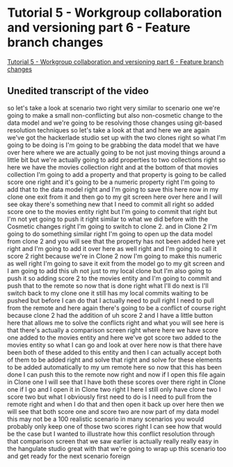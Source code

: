 
# Tutorial 5 - Workgroup collaboration and versioning part 6 - Feature branch changes

[Tutorial 5 - Workgroup collaboration and versioning part 6 - Feature branch changes](https://community.hackolade.com/slides/slide/workgroup-scenario-4b-feature-branch-changes-39?fullscreen=1)

## Unedited transcript of the video

so let's take a look at scenario two right very similar to scenario one we're going to make a small non-conflicting but also non-cosmetic change to the data model and we're going to be resolving those changes using git-based resolution techniques so let's take a look at that and here we are again we've got the hackerlade studio set up with the two clones right so what I'm going to be doing is I'm going to be grabbing the data model that we have over here where we are actually going to be not just moving things around a little bit but we're actually going to add properties to two collections right so here we have the movies collection right and at the bottom of that movies collection I'm going to add a property and that property is going to be called score one right and it's going to be a numeric property right I'm going to add that to the data model right and I'm going to save this here now in my clone one exit from it and then go to my git screen here over here and I will see okay there's something new that I need to commit all right so added score one to the movies entity right but I'm going to commit that right but I'm not yet going to push it right similar to what we did before with the Cosmetic changes right I'm going to switch to clone 2. and in Clone 2 I'm going to do something similar right I'm going to open up the data model from clone 2 and you will see that the property has not been added here yet right and I'm going to add it over here as well right and I'm going to call it score 2 right because we're in Clone 2 now I'm going to make this numeric as well right I'm going to save it exit from the model go to my git screen and I am going to add this uh not just to my local clone but I'm also going to push it so adding score 2 to the movies entity and I'm going to commit and push that to the remote so now that is done right what I'll do next is I'll switch back to my clone one it still has my local commits waiting to be pushed but before I can do that I actually need to pull right I need to pull from the remote and here again there's going to be a conflict of course right because clone 2 had the addition of uh score 2 and I have a little button here that allows me to solve the conflicts right and what you will see here is that there's actually a comparison screen right where here we have score one added to the movies entity and here we've got score two added to the movies entity so what I can go and look at over here now is that there have been both of these added to this entity and then I can actually accept both of them to be added right and solve that right and solve for these elements to be added automatically to my um remote here so now that this has been done I can push this to the remote now right and now if I open this file again in Clone one I will see that I have both these scores over there right in Clone one if I go and I open it in Clone two right I here I still only have clone two I score two but what I obviously first need to do is I need to pull from the remote right and when I do that and then open it back up over here then we will see that both score one and score two are now part of my data model this may not be a 100 realistic scenario in many scenarios you would probably only keep one of those two scores right I can see how that would be the case but I wanted to illustrate how this conflict resolution through that comparison screen that we saw earlier is actually really really easy in the hangulate studio great with that we're going to wrap up this scenario too and get ready for the next scenario foreign